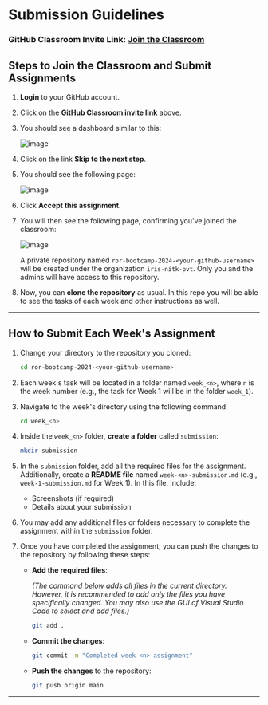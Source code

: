 # Submission Guidelines

### GitHub Classroom Invite Link: [Join the Classroom](https://classroom.github.com/a/YvC2EAFi)

## Steps to Join the Classroom and Submit Assignments

1. **Login** to your GitHub account.
2. Click on the **GitHub Classroom invite link** above.
3. You should see a dashboard similar to this:

    ![image](https://github.com/user-attachments/assets/2f228f62-1716-40a1-bf58-679d0703b1b3)

4. Click on the link **Skip to the next step**.
5. You should see the following page:

    ![image](https://github.com/user-attachments/assets/64d48fef-b6c6-4011-8cc8-43432e843b56)

6. Click **Accept this assignment**.
7. You will then see the following page, confirming you've joined the classroom:

    ![image](https://github.com/user-attachments/assets/c02f8d72-796b-4bc6-a2fe-1b18756b978a)

    A private repository named `ror-bootcamp-2024-<your-github-username>` will be created under the organization `iris-nitk-pvt`. Only you and the admins will have access to this repository.

8. Now, you can **clone the repository** as usual. In this repo you will be able to see the tasks of each week and other instructions as well. 

---

## How to Submit Each Week's Assignment

1. Change your directory to the repository you cloned:
    ```bash
    cd ror-bootcamp-2024-<your-github-username>
    ```

2. Each week's task will be located in a folder named `week_<n>`, where `n` is the week number (e.g., the task for Week 1 will be in the folder `week_1`).

3. Navigate to the week's directory using the following command:
    ```bash
    cd week_<n>
    ```

4. Inside the `week_<n>` folder, **create a folder** called `submission`:
    ```bash
    mkdir submission
    ```

5. In the `submission` folder, add all the required files for the assignment. Additionally, create a **README file** named `week-<n>-submission.md` (e.g., `week-1-submission.md` for Week 1). In this file, include:
    - Screenshots (if required)
    - Details about your submission

6. You may add any additional files or folders necessary to complete the assignment within the `submission` folder.
7. Once you have completed the assignment, you can push the changes to the repository by following these steps:

   - **Add the required files**: 
 
     *(The command below adds all files in the current directory. However, it is recommended to add only the files you have specifically changed. You may also use the GUI of Visual Studio Code to select and add files.)*
     ```bash
     git add .
     ```
   - **Commit the changes**:
     ```bash
     git commit -m "Completed week <n> assignment"
     ```
   - **Push the changes** to the repository:
     ```bash
     git push origin main
     ```

---
